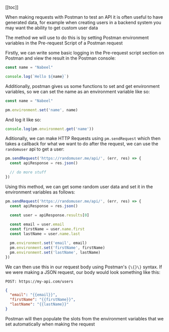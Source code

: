 [[toc]]

When making requests with Postman to test an API it is often useful to have generated data, for example when creating users in a backend system you may want the ability to get custom user data

The method we will use to do this is by setting Postman environment variables in the Pre-request Script of a Postman request

Firstly, we can write some basic logging in the Pre-request script section on Postman and view the result in the Postman console:

```js
const name = "Nabeel"

console.log(`Hello ${name}`)
```

Additionally, postman gives us some functions to set and get environment variables, so we can set the name as an environment variable like so:

```js
const name = "Nabeel"

pm.environment.set('name', name)
```

And log it like so:

```js
console.log(pm.environment.get('name'))
```

Aditionally, we can make HTTP Requests using `pm.sendRequest` which then takes a callback for what we want to do after the request, we can use the `randomuser` api to get a user:

```js
pm.sendRequest('https://randomuser.me/api/', (err, res) => {
  const apiResponse = res.json()

  // do more stuff
})
```

Using this method, we can get some random user data and set it in the environment variables as follows:

```js
pm.sendRequest('https://randomuser.me/api/', (err, res) => {
  const apiResponse = res.json()

  const user = apiResponse.results[0]
  
  const email = user.email
  const firstName = user.name.first
  const lastName = user.name.last

  pm.environment.set('email', email)
  pm.environment.set('firstName', firstName)
  pm.environment.set('lastName', lastName)
})
```

We can then use this in our request body using Postman's `{\{}\}` syntax. If we were making a JSON request, our body would look something like this:


`POST: https://my-api.com/users`

```json
{
  "email": "{{email}}",
  "firstName": "{{firstName}}",
  "lastName": "{{lastName}}"
}
```

Postman will then populate the slots from the environment variables that we set automatically when making the request